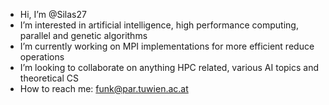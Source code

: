 - Hi, I’m @Silas27
- I’m interested in artificial intelligence, high performance computing, parallel and genetic algorithms
- I’m currently working on MPI implementations for more efficient reduce operations
- I’m looking to collaborate on anything HPC related, various AI topics and theoretical CS
- How to reach me:
  funk@par.tuwien.ac.at

<!---
Silas27/Silas27 is a ✨ special ✨ repository because its `README.md` (this file) appears on your GitHub profile.
You can click the Preview link to take a look at your changes.
--->
